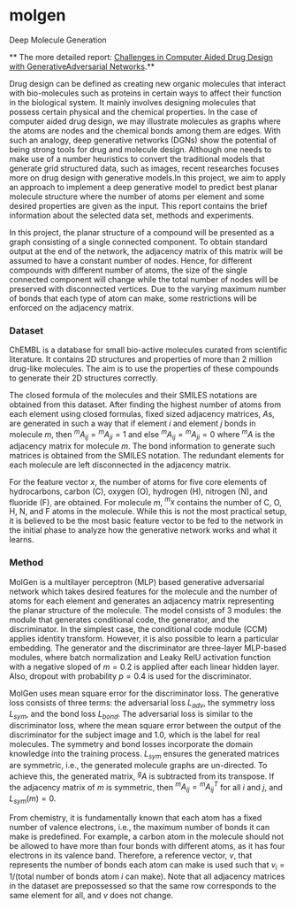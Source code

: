 # molgen
Deep Molecule Generation

** The more detailed report: [Challenges in Computer Aided Drug Design with GenerativeAdversarial Networks](https://github.com/ibeyreli/molgen/blob/main/challenges_in_CADD_with_GANs_by_ilayda_beyreli_kokundu.pdf).**

Drug design can be defined as creating new organic molecules that interact with bio-molecules such as proteins in certain ways to affect their function in the biological system. It mainly involves designing molecules that possess certain physical and the chemical properties. In the case of computer aided drug design, we may illustrate molecules as graphs where  the atoms are nodes and the chemical bonds among them are edges. With such an analogy, deep generative networks (DGNs) show the potential of being strong tools for drug and molecule design. Although one needs to make use of a number heuristics to convert the traditional models that generate grid structured data, such as images, recent researches focuses more on drug design with generative models.In this project, we aim to apply an approach to implement a deep generative model to predict best planar molecule structure where the number of atoms per element and some desired properties are given as the input. This report contains the brief information about the selected data set,  methods and experiments.

In this project, the planar structure of a compound will be presented as a graph consisting of a single connected component. To obtain standard output at the end of the network, the adjacency matrix of this matrix will be assumed to have a constant number of nodes. Hence, for different compounds with different number of atoms, the size of the single connected component will change while the total number of nodes will be preserved with disconnected vertices. Due to the varying maximum number of bonds that each type of atom can make, some restrictions will be enforced on the adjacency matrix.

### Dataset
ChEMBL is a database for small bio-active molecules curated from scientific literature. It contains 2D structures and properties of more than 2 million drug-like molecules. The aim is to use the properties of these compounds to generate their 2D structures correctly.

The closed formula of the molecules and their SMILES notations are obtained from this dataset. After finding the highest number of atoms from each element using closed formulas, fixed sized adjacency matrices, $A$s, are generated in such a way that if element $i$ and element $j$ bonds in molecule $m$, then ${}^{m}A_{ij} = {}^{m}A_{ji} = 1$ and else ${}^{m}A_{ij} = {}^{m}A_{ji} = 0$ where ${}^{m}A$ is the adjacency matrix for molecule $m$. The bond information to generate such matrices is obtained from the SMILES notation. The redundant elements for each molecule are left disconnected in the adjacency matrix. 

For the feature vector $x$, the number of atoms for five core elements of hydrocarbons, carbon (C), oxygen (O), hydrogen (H), nitrogen (N), and fluoride (F), are obtained. For molecule $m$, ${}^{m}x$ contains the number of C, O, H, N, and F atoms in the molecule. While this is not the most practical setup, it is believed to be the most basic feature vector to be fed to the network in the initial phase to analyze how the generative network works and what it learns.

### Method

MolGen is a multilayer perceptron (MLP) based generative adversarial network which takes desired features for the molecule and the number of atoms for each element and generates an adjacency matrix representing the planar structure of the molecule. The model consists of 3 modules: the module that generates conditional code, the generator, and the discriminator. In the simplest case, the conditional code module (CCM) applies identity transform. However, it is also possible to learn a particular embedding. The generator and the discriminator are three-layer MLP-based modules, where batch normalization and Leaky RelU activation function with a negative sloped of $m=0.2$ is applied after each linear hidden layer. Also, dropout with probability $p=0.4$ is used for the discriminator.

MolGen uses mean square error for the discriminator loss. The generative loss consists of three terms: the adversarial loss $L_{adv}$,  the symmetry loss $L_{sym}$, and the bond loss $L_{bond}$. The adversarial loss is similar to the discriminator loss, where the mean square error between the output of the discriminator for the subject image and $1.0$, which is the label for real molecules. The symmetry and bond losses incorporate the domain knowledge into the training process. $L_{sym}$ ensures the generated matrices are symmetric, i.e., the generated molecule graphs are un-directed. To achieve this, the generated matrix, ${}^{g}A$ is subtracted from its transpose. If the adjacency matrix of $m$ is symmetric, then ${}^{m}A_{ij} = {}^{m}A^T_{ij}$ for all $i$ and $j$, and $L_{sym}(m) = 0$.

From chemistry, it is fundamentally known that each atom has a fixed number of valence electrons, i.e., the maximum number of bonds it can make is predefined. For example, a carbon atom in the molecule should not be allowed to have more than four bonds with different atoms, as it has four electrons in its valence band. Therefore, a reference vector, $v$, that represents the number of bonds each atom can make is used such that $v_i = 1/ (\textrm{total number of bonds atom } i \textrm{ can make})$. Note that all adjacency matrices in the dataset are prepossessed so that the same row corresponds to the same element for all, and $v$ does not change.
